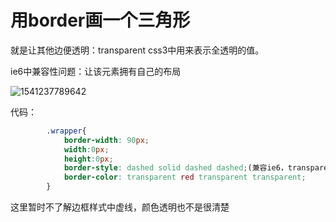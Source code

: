 # 用border画一个三角形

就是让其他边便透明：transparent  css3中用来表示全透明的值。

ie6中兼容性问题：让该元素拥有自己的布局

![1541237789642](G:/%E5%AD%A6%E4%B9%A0%E7%AC%94%E8%AE%B0/css/less/image/1541237789642.png)

代码：

```css
        .wrapper{
            border-width: 90px;
            width:0px;
            height:0px;
            border-style: dashed solid dashed dashed;(兼容ie6，transparent是css3中的属性)
            border-color: transparent red transparent transparent;
        }
```

这里暂时不了解边框样式中虚线，颜色透明也不是很清楚